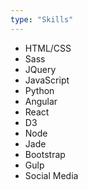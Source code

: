 ```yaml
---
type: "Skills"
---
```


* HTML/CSS
* Sass
* JQuery
* JavaScript
* Python
* Angular
* React
* D3
* Node
* Jade
* Bootstrap
* Gulp
* Social Media

